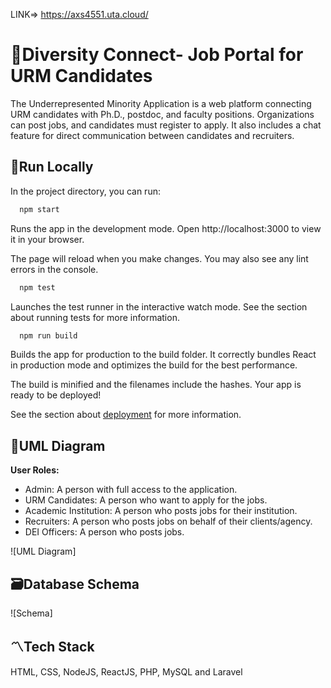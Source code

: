 LINK=> https://axs4551.uta.cloud/

# 🔰Diversity Connect- Job Portal for URM Candidates
The Underrepresented Minority Application is a web platform connecting URM candidates with Ph.D., postdoc, and faculty positions. Organizations can post jobs, and candidates must register to apply. It also includes a chat feature for direct communication between candidates and recruiters.

## 🚀Run Locally

In the project directory, you can run:

```bash
  npm start
```
Runs the app in the development mode.
Open http://localhost:3000 to view it in your browser.

The page will reload when you make changes.
You may also see any lint errors in the console.

```bash
  npm test
```
Launches the test runner in the interactive watch mode.
See the section about running tests for more information.

```bash
  npm run build
```

Builds the app for production to the build folder.
It correctly bundles React in production mode and optimizes the build for the best performance.

The build is minified and the filenames include the hashes.
Your app is ready to be deployed!

See the section about [deployment](https://create-react-app.dev/docs/deployment/) for more information.


## 🧩UML Diagram
**User Roles:**
- Admin: A person with full access to the application.
- URM Candidates: A person who want to apply for the jobs.
- Academic Institution: A person who posts jobs for their  institution.
- Recruiters: A person who posts jobs on behalf of their clients/agency.
- DEI Officers: A person who posts jobs.


![UML Diagram]


## 🗃Database Schema

![Schema]


## 〽️Tech Stack

HTML, CSS, NodeJS, ReactJS, PHP, MySQL and Laravel



